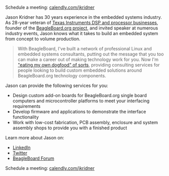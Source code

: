 Schedule a meeting: [calendly.com/jkridner](https://calendly.com/jkridner)

Jason Kridner has 30 years experience in the embedded systems industry. As 28-year veteran of [Texas Instruments DSP and processor businesses](https://www.ti.com/microcontrollers-mcus-processors/processors/arm-based-processors/overview.html), founder of the [BeagleBoard.org project](https://beagleboard.org/about), and invited speaker at numerous industry events, Jason knows what it takes to build an embedded system from concept to volume production.

> With BeagleBoard, I've built a network of professional Linux and embedded systems consultants, putting out the message that you too can make a career out of making technology work for you. Now I'm ["eating my own dogfood" of sorts](https://en.wikipedia.org/wiki/Eating_your_own_dog_food), providing consulting services for people looking to build custom embedded solutions around BeagleBoard.org technology components.
  
Jason can provide the following services for you:
* Design custom add-on boards for BeagleBoard.org single board computers and microcontroller platforms to meet your interfacing requirements
* Develop firmware and applications to demonstrate the interface functionality
* Work with low-cost fabrication, PCB assembly, enclosure and system assembly shops to provide you with a finished product

Learn more about Jason on:
* [LinkedIn](https://linkedin.com/in//jkridner)
* [Twitter](https://twitter.com/jadon)
* [BeagleBoard Forum](https://forum.beagleboard.org/u/jkridner)

Schedule a meeting: [calendly.com/jkridner](https://calendly.com/jkridner)
